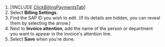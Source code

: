 1. [!INCLUDE [ClickBillingPaymentsTab](./ClickBillingPaymentsTab.md)]
1. Select **Billing Settings**.
1. Find the SAP ID you wish to edit. (If its details are hidden, you can reveal them by selecting the arrow.)
1. Next to **Invoice attention**, add the name of the person or department you want to appear in the invoice's attention line.
1. Select **Save** when you're done.


